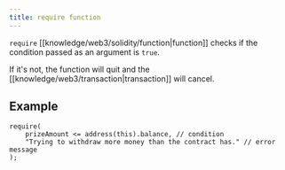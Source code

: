 ```yaml
---
title: require function
---
```


`require` [[knowledge/web3/solidity/function|function]] checks if the condition passed as an argument is `true`.

If it's not, the function will quit and the [[knowledge/web3/transaction|transaction]] will cancel.

## Example

```solidity
require(
    prizeAmount <= address(this).balance, // condition
    "Trying to withdraw more money than the contract has." // error message
);
```
